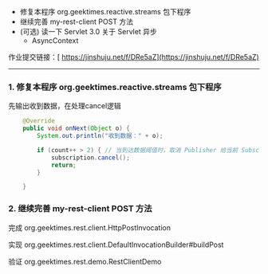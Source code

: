 - 修复本程序 org.geektimes.reactive.streams 包下程序
- 继续完善 my-rest-client POST 方法
- (可选) 读一下 Servlet 3.0 关于 Servlet 异步
  - AsyncContext

作业提交链接：[ https://jinshuju.net/f/DRe5aZ](https://jinshuju.net/f/DRe5aZ)

---

### 1. 修复本程序 org.geektimes.reactive.streams 包下程序

先输出收到数据，在处理cancel逻辑

```java
    @Override
    public void onNext(Object o) {
        System.out.println("收到数据：" + o);

        if (count++ > 2) { // 当到达数据阈值时，取消 Publisher 给当前 Subscriber 发送数据
            subscription.cancel();
            return;
        }

    }
```



### 2. 继续完善 my-rest-client POST 方法

完成 org.geektimes.rest.client.HttpPostInvocation

实现 org.geektimes.rest.client.DefaultInvocationBuilder#buildPost

验证 org.geektimes.rest.demo.RestClientDemo
